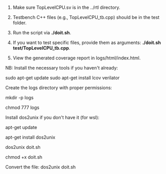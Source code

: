 1) Make sure TopLevelCPU.sv is in the ../rtl directory.

2) Testbench C++ files (e.g., TopLevelCPU_tb.cpp) should be in the test folder.

3) Run the script via **./doit.sh**.

4) If you want to test specific files, provide them as arguments: **./doit.sh test/TopLevelCPU_tb.cpp**.

5) View the generated coverage report in logs/html/index.html.


NB:
Install the necessary tools if you haven't already:

sudo apt-get update
sudo apt-get install lcov verilator

Create the logs directory with proper permissions:

mkdir -p logs

chmod 777 logs

Install dos2unix if you don't have it (for wsl):

apt-get update

apt-get install dos2unix

dos2unix doit.sh

chmod +x doit.sh

Convert the file:
dos2unix doit.sh
